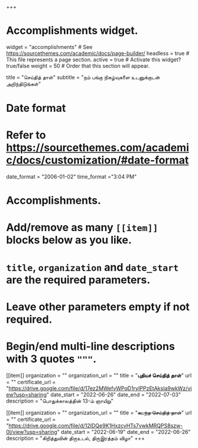 +++
# Accomplishments widget.
widget = "accomplishments"  # See https://sourcethemes.com/academic/docs/page-builder/
headless = true  # This file represents a page section.
active = true  # Activate this widget? true/false
weight = 50  # Order that this section will appear.

title = "செய்தித் தாள்"
subtitle = "நம் பங்கு நிகழ்வுகளை உடனுக்குடன் அறிந்திடுங்கள்"

# Date format
#   Refer to https://sourcethemes.com/academic/docs/customization/#date-format
date_format = "2006-01-02"
time_format ="3:04 PM"

# Accomplishments.
#   Add/remove as many `[[item]]` blocks below as you like.
#   `title`, `organization` and `date_start` are the required parameters.
#   Leave other parameters empty if not required.
#   Begin/end multi-line descriptions with 3 quotes `"""`.


[[item]]
  organization = ""
  organization_url = ""
  title = "**புதியச் செய்தித் தாள்**"
  url = ""
  certificate_url = "https://drive.google.com/file/d/17ez2MWefvWPqD1ryIPPzEtAksIa9wkWz/view?usp=sharing"
  date_start = "2022-06-26"
  date_end = "2022-07-03"
  description = "பொதுக்காலத்தின் 13-ம் ஞாயிறு"

[[item]]
  organization = ""
  organization_url = ""
  title = "~~கடந்த செய்தித் தாள்~~"
  url = ""
  certificate_url = "https://drive.google.com/file/d/12IDQe9K1HxzcvHTs7vwkMRQPS8szw-0l/view?usp=sharing"
  date_start = "2022-06-19"
  date_end = "2022-06-26"
  description = "கிறித்துவின் திருஉடல், திருஇரத்தம் விழா"
+++
